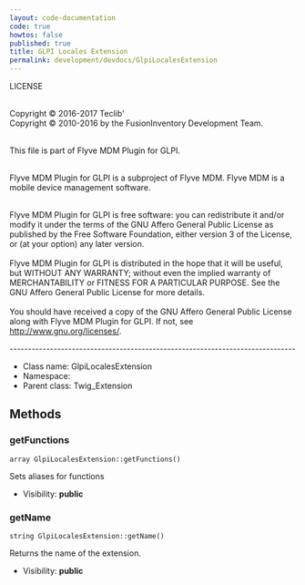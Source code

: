 ```yaml
---
layout: code-documentation
code: true
howtos: false
published: true
title: GLPI Locales Extension
permalink: development/devdocs/GlpiLocalesExtension
---
```

<p class="type-p2 p-size2">
LICENSE<br/><br/>

Copyright © 2016-2017 Teclib'<br/>
Copyright © 2010-2016 by the FusionInventory Development Team.<br/><br/>

This file is part of Flyve MDM Plugin for GLPI.<br/><br/>

Flyve MDM Plugin for GLPI is a subproject of Flyve MDM. Flyve MDM is a mobile
device management software.<br/><br/>

Flyve MDM Plugin for GLPI is free software: you can redistribute it and/or
modify it under the terms of the GNU Affero General Public License as published
by the Free Software Foundation, either version 3 of the License, or
(at your option) any later version.<br/><br/>
Flyve MDM Plugin for GLPI is distributed in the hope that it will be useful,
but WITHOUT ANY WARRANTY; without even the implied warranty of
MERCHANTABILITY or FITNESS FOR A PARTICULAR PURPOSE. See the
GNU Affero General Public License for more details.<br/><br/>
You should have received a copy of the GNU Affero General Public License
along with Flyve MDM Plugin for GLPI. If not, see <a href="http://www.gnu.org/licenses/">http://www.gnu.org/licenses/</a>.
</p>
------------------------------------------------------------------------------

* Class name: GlpiLocalesExtension
* Namespace:
* Parent class: Twig_Extension

Methods
-------

### getFunctions

    array GlpiLocalesExtension::getFunctions()

Sets aliases for functions

* Visibility: **public**

### getName

    string GlpiLocalesExtension::getName()

Returns the name of the extension.

* Visibility: **public**
